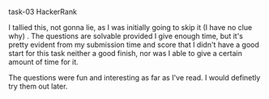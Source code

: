 task-03 HackerRank

I tallied this, not gonna lie, as I was initially going to skip it (I have no clue why) . The questions are solvable provided I give enough time, but it's pretty evident from my submission time and score that I didn't have a good start for this task neither a good finish, nor was I able to give a certain amount of time for it.

The questions were fun and interesting as far as I've read. I would definetly try them out later.
